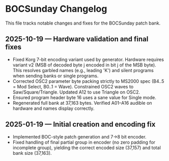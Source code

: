 # BOCSunday Changelog

This file tracks notable changes and fixes for the BOCSunday patch bank.

## 2025-10-19 — Hardware validation and final fixes

- Fixed Korg 7-bit encoding variant used by generator. Hardware requires variant v2
  (MSB of decoded byte j encoded in bit j of the MSB byte). This resolves garbled
  names (e.g., leading 'K') and silent programs when sending banks or single programs.
- Corrected OSC2 parameter byte packing strictly to MS2000 spec (B4..5 = Mod Select,
  B0..1 = Wave). Constrained OSC2 waves to Saw/Square/Triangle. Updated A12 to use
  Triangle on OSC2.
- Ensured program header byte 16 uses a sane value for Single mode.
- Regenerated full bank at 37,163 bytes. Verified A01–A16 audible on hardware and names display correctly.

## 2025-01-19 — Initial creation and encoding fix

- Implemented BOC-style patch generation and 7→8 bit encoder.
- Fixed handling of final partial group in encoder (no zero padding for incomplete group),
  yielding the correct encoded size (37,157) and total bank size (37,163).

